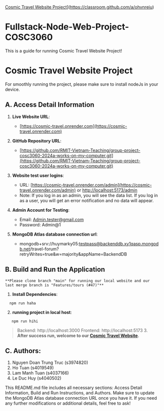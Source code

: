 [Cosmic Travel Website Project](https://classroom.github.com/assets/deadline-readme-button-24ddc0f5d75046c5622901739e7c5dd533143b0c8e959d652212380cedb1ea36.svg)](https://classroom.github.com/a/ohvnreiu)

# Fullstack-Node-Web-Project-COSC3060

This is a guide for running Cosmic Travel Website Project!

# Cosmic Travel Website Project

For smoothly running the project, please make sure to install nodeJs in your device.

## A. Access Detail Information

1. **Live Website URL**:

   - [https://cosmic-travel.onrender.com](https://cosmic-travel.onrender.com)

2. **GitHub Repository URL**:

   - [https://github.com/RMIT-Vietnam-Teaching/group-project-cosc3060-2024a-works-on-my-computer.git](https://github.com/RMIT-Vietnam-Teaching/group-project-cosc3060-2024a-works-on-my-computer.git)

3. **Website test user logins**:

   - URL: [https://cosmic-travel.onrender.com/admin](https://cosmic-travel.onrender.com/admin) or [http://localhost:5173/admin](http://localhost:5173/admin)
   - Note: If you log in as an admin, you will see the data list. If you log in as a user, you will get an error notification and no data will appear.

4. **Admin Account for Testing**:

   - Email: Admin.tester@gmail.com
   - Password: Admin@1

5. **MongoDB Atlas database connection url**:
   - mongodb+srv://huymarky05:testpass@backenddb.xy1qasp.mongodb.net/travel-forum?retryWrites=true&w=majority&appName=BackendDB

## B. Build and Run the Application

```
**Please clone branch "main" for running our local website and our last merge branch is "Features/tours (#47)"**

```

1. **Install Dependencies**:

```
  npm run haha
```

2. **running project in local host**:

```
   npm run hihi
```

> Backend: http://localhost:3000
> Frontend: http://localhost:5173 3. **After success run, welcome to our [Cosmic Travel Website](http://localhost:5173).**

## C. Authors:

1. Nguyen Doan Trung Truc (s3974820)
2. Ho Tuan (s4019549)
3. Lam Manh Tuan (s4037166)
4. Le Duc Huy (s4040502)

This README.md file includes all necessary sections: Access Detail Information, Build and Run Instructions, and Authors. Make sure to update the MongoDB Atlas database connection URL once you have it. If you need any further modifications or additional details, feel free to ask!
